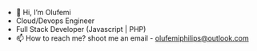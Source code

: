 - 👋 Hi, I’m Olufemi
- Cloud/Devops Engineer
- Full Stack Developer (Javascript | PHP)
- 📫 How to reach me? shoot me an email - olufemiphilips@outlook.com

<!---
C3driK/C3driK is a ✨ special ✨ repository because its `README.md` (this file) appears on your GitHub profile.
You can click the Preview link to take a look at your changes.
--->
